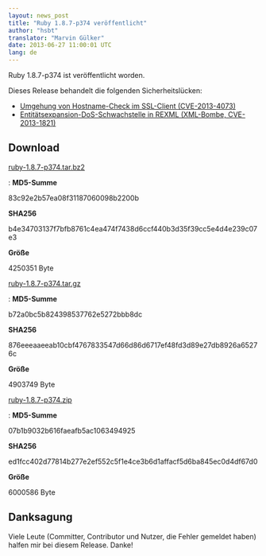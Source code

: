 ```yaml
---
layout: news_post
title: "Ruby 1.8.7-p374 veröffentlicht"
author: "hsbt"
translator: "Marvin Gülker"
date: 2013-06-27 11:00:01 UTC
lang: de
---
```


Ruby 1.8.7-p374 ist veröffentlicht worden.

Dieses Release behandelt die folgenden Sicherheitslücken:

* [Umgehung von Hostname-Check im SSL-Client (CVE-2013-4073)][1]
* [Entitätsexpansion-DoS-Schwachstelle in REXML (XML-Bombe, CVE-2013-1821)][2]

## Download

[ruby-1.8.7-p374.tar.bz2][3]

: **MD5-Summe**

  83c92e2b57ea08f31187060098b2200b

  **SHA256**

  b4e34703137f7bfb8761c4ea474f7438d6ccf440b3d35f39cc5e4d4e239c07e3

  **Größe**

  4250351 Byte

[ruby-1.8.7-p374.tar.gz][4]

: **MD5-Summe**

  b72a0bc5b824398537762e5272bbb8dc

  **SHA256**

  876eeeaaeeab10cbf4767833547d66d86d6717ef48fd3d89e27db8926a65276c

  **Größe**

  4903749 Byte

[ruby-1.8.7-p374.zip][5]

: **MD5-Summe**

  07b1b9032b616faeafb5ac1063494925

  **SHA256**

  ed1fcc402d77814b277e2ef552c5f1e4ce3b6d1affacf5d6ba845ec0d4df67d0

  **Größe**

  6000586 Byte

## Danksagung

Viele Leute (Committer, Contributor und Nutzer, die Fehler gemeldet
haben) halfen mir bei diesem Release. Danke!

[1]: /de/news/2013/06/27/hostname-check-bypassing-vulnerability-in-openssl-client-cve-2013-4073/
[2]: /de/news/2013/02/23/rexml-bombe/
[3]: ftp://ftp.ruby-lang.org/pub/ruby/1.8/ruby-1.8.7-p374.tar.bz2
[4]: ftp://ftp.ruby-lang.org/pub/ruby/1.8/ruby-1.8.7-p374.tar.gz
[5]: ftp://ftp.ruby-lang.org/pub/ruby/1.8/ruby-1.8.7-p374.zip
